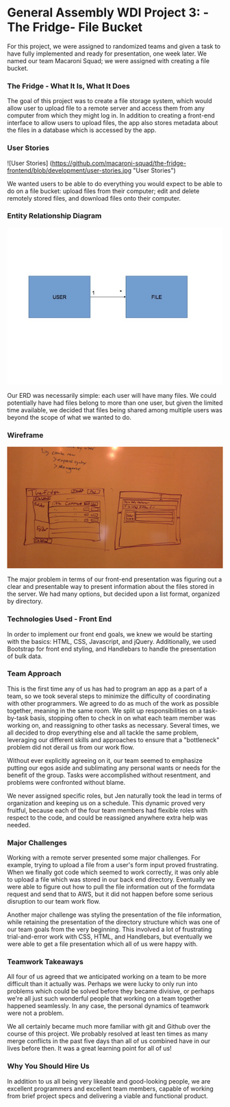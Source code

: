 # General Assembly WDI Project 3: -The Fridge- File Bucket

For this project, we were assigned to randomized teams and given a task to have fully implemented and ready for presentation, one week later. We named our team Macaroni Squad; we were assigned with creating a file bucket.

### The Fridge - What It Is, What It Does

The goal of this project was to create a file storage system, which would allow user to upload file to a remote server and access them from any computer from which they might log in. In addition to creating a front-end interface to allow users to upload files, the app also stores metadata about the files in a database which is accessed by the app.

### User Stories

![User Stories] (https://github.com/macaroni-squad/the-fridge-frontend/blob/development/user-stories.jpg "User Stories")

We wanted users to be able to do everything you would expect to be able to do on a file bucket: upload files from their computer; edit and delete remotely stored files, and download files onto their computer.

### Entity Relationship Diagram

![ERD](https://github.com/macaroni-squad/the-fridge-frontend/blob/development/erd.jpg "Entity Relationship Diagram")

Our ERD was necessarily simple: each user will have many files. We could potentially have had files belong to more than one user, but given the limited time available, we decided that files being shared among multiple users was beyond the scope of what we wanted to do.

### Wireframe

![Wireframe](https://github.com/macaroni-squad/the-fridge-frontend/blob/development/wireframe.jpg "Fridge Wireframe")

The major problem in terms of our front-end presentation was figuring out a clear and presentable way to present information about the files stored in the server. We had many options, but decided upon a list  format, organized by directory.

### Technologies Used - Front End

In order to implement our front end goals, we knew we would be starting with the basics: HTML, CSS, Javascript, and jQuery. Additionally, we used Bootstrap for front end styling, and Handlebars to handle the presentation of bulk data.

### Team Approach

This is the first time any of us has had to program an app as a part of a team, so we took several steps to minimize the difficulty of coordinating with other programmers. We agreed to do as much of the work as possible together, meaning in the same room. We split up responsibilities on a task-by-task basis, stopping often to check in on what each team member was working on, and reassigning to other tasks as necessary. Several times, we all decided to drop everything else and all tackle the same problem, leveraging our different skills and approaches to ensure that a "bottleneck" problem did not derail us from our work flow.

Without ever explicitly agreeing on it, our team seemed to emphasize putting our egos aside and sublimating  any personal wants or needs for the benefit of the group. Tasks were accomplished without resentment, and problems were confronted without blame.

We never assigned specific roles, but Jen naturally took the lead in terms of organization and keeping us on a schedule. This dynamic proved very fruitful, because each of the four team members had flexible roles with respect to the code, and could be reassigned anywhere extra help was needed.

### Major Challenges

Working with a remote server presented some major challenges. For example, trying to upload a file from a user's form input proved frustrating. When we finally got code which seemed to work correctly, it was only able to upload a file which was stored in our back end directory. Eventually we were able to figure out how to pull the file information out of the formdata request and send that to AWS, but it did not happen before some serious disruption to our team work flow.

Another major challenge was styling the presentation of the file information, while retaining the presentation of the directory structure which was one of our team goals from the very beginning. This involved a lot of frustrating trial-and-error work with CSS, HTML, and Handlebars, but eventually we were able to get a file presentation which all of us were happy with.

### Teamwork Takeaways

All four of us agreed that we anticipated working on a team to be more difficult than it actually was. Perhaps we were lucky to only run into problems which could be solved before they became divisive, or perhaps we're all just such wonderful people that working on a team together happened seamlessly. In any case, the personal dynamics of teamwork were not a problem.

We all certainly became much more familiar with git and Github over the course of this project. We probably resolved at least ten times as many merge conflicts in the past five days than all of us combined have in our lives before then. It was a great learning point for all of us!

### Why You Should Hire Us

In addition to us all being very likeable and good-looking people, we are excellent programmers and excellent team members, capable of working from brief project specs and delivering a viable and functional product.
